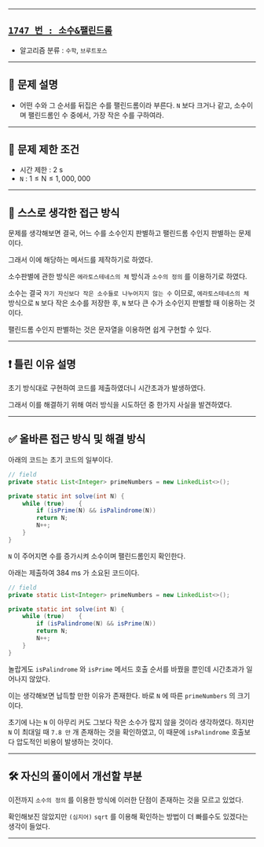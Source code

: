 
---

## [`1747 번 : 소수&팰린드롬`](https://www.acmicpc.net/problem/1747)

- 알고리즘 분류 : `수학`, `브루트포스`

---

## 🔖 문제 설명

- 어떤 수와 그 순서를 뒤집은 수를 팰린드롬이라 부른다. `N` 보다 크거나 같고, 소수이며 팰린드롬인 수 중에서, 가장 작은 수를 구하여라.

---

## 🛑 문제 제한 조건

- 시간 제한 : $\text{2 s}$
- `N` : $1 \leq \text{N} \leq 1,000,000$

---

## 🍳 스스로 생각한 접근 방식

문제를 생각해보면 결국, 어느 수를 소수인지 판별하고 팰린드롬 수인지 판별하는 문제이다.

그래서 이에 해당하는 메서드를 제작하기로 하였다.

소수판별에 관한 방식은 `에라토스테네스의 체` 방식과 `소수의 정의` 를 이용하기로 하였다.

소수는 결국 `자기 자신보다 작은 소수들로 나누어지지 않는 수` 이므로, `에라토스테네스의 체` 방식으로 `N` 보다 작은 소수를 저장한 후, `N` 보다 큰 수가 소수인지 판별할 때 이용하는 것이다.

팰린드롬 수인지 판별하는 것은 문자열을 이용하면 쉽게 구현할 수 있다.

---


## ❗ 틀린 이유 설명

초기 방식대로 구현하여 코드를 제출하였더니 시간초과가 발생하였다.

그래서 이를 해결하기 위해 여러 방식을 시도하던 중 한가지 사실을 발견하였다.

---

## ✅ 올바른 접근 방식 및 해결 방식

아래의 코드는 초기 코드의 일부이다.

```java
// field
private static List<Integer> primeNumbers = new LinkedList<>();

private static int solve(int N) {
    while (true)    {
        if (isPrime(N) && isPalindrome(N))
        return N;
        N++;
    }
}
```

`N` 이 주어지면 수를 증가시켜 소수이며 팰린드롬인지 확인한다.

아래는 제출하여 $\text{384 ms}$ 가 소요된 코드이다.

```java
// field
private static List<Integer> primeNumbers = new LinkedList<>();

private static int solve(int N) {
    while (true)    {
        if (isPalindrome(N) && isPrime(N))
        return N;
        N++;
    }
}
```

놀랍게도 `isPalindrome` 와 `isPrime` 메서드 호출 순서를 바꿨을 뿐인데 시간초과가 일어나지 않았다.

이는 생각해보면 납득할 만한 이유가 존재한다. 바로 `N` 에 따른 `primeNumbers` 의 크기이다.

초기에 나는 `N` 이 아무리 커도 그보다 작은 소수가 많지 않을 것이라 생각하였다. 하지만 `N` 이 최대일 때 `7.8 만` 개 존재하는 것을 확인하였고, 이 때문에 `isPalindrome` 호출보다 압도적인 비용이 발생하는 것이다.

---

## 🛠 자신의 풀이에서 개선할 부분

이전까지 `소수의 정의` 를 이용한 방식에 이러한 단점이 존재하는 것을 모르고 있었다.

확인해보진 않았지만 `(심지어)` `sqrt` 를 이용해 확인하는 방법이 더 빠를수도 있겠다는 생각이 들었다.

---
